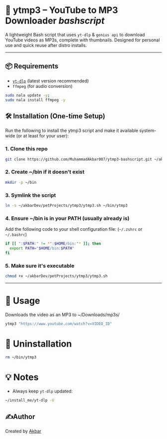 # 🎵 ytmp3 – YouTube to MP3 Downloader *bashscript*

A lightweight Bash script that uses `yt-dlp` & `genius api` to download YouTube videos as MP3s, complete with thumbnails.
Designed for personal use and quick reuse after distro installs.

---
## 📦 Requirements
- [`yt-dlp`](https://github.com/yt-dlp/yt-dlp/releases/) (latest version recommended)
- `ffmpeg` (for audio conversion)

```bash
sudo nala update -y;
sudo nala install ffmpeg -y
```

## 🛠️ Installation (One-time Setup)
Run the following to install the ytmp3 script and make it available system-wide (or at least for your user):

### 1. Clone this repo
```bash
git clone https://github.com/MuhammadAkbar007/ytmp3-bashscript.git ~/akbarDev/petProjects/ytmp3
```

### 2. Create ~/bin if it doesn't exist
```bash
mkdir -p ~/bin
```

### 3. Symlink the script
```bash
ln -s ~/akbarDev/petProjects/ytmp3/ytmp3.sh ~/bin/ytmp3
```

### 4. Ensure ~/bin is in your PATH (usually already is)
Add the following code to your shell configuration file:
(`~/.zshrc` or `~/.bashrc`)

```bash
if [[ ":$PATH:" != *":$HOME/bin:"* ]]; then
  export PATH="$HOME/bin:$PATH"
fi
```

### 5. Make sure it's executable
```bash
chmod +x ~/akbarDev/petProjects/ytmp3/ytmp3.sh
```

---

# 🚀 Usage
Downloads the video as an MP3 to ~/Downloads/mp3s/
```bash
ytmp3 "https://www.youtube.com/watch?v=VIDEO_ID"
```

# 🧹 Uninstallation
```bash
rm ~/bin/ytmp3
```

# 💡 Notes
 * Always keep `yt-dlp` updated:
 ```bash
~/install_me/yt-dlp -U
```

## ✍️Author
Created by [Akbar](https://github.com/MuhammadAkbar007)

